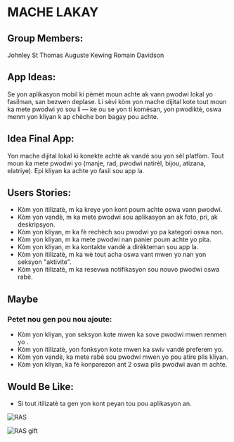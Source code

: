# MACHE LAKAY

## Group Members:
Johnley St Thomas
Auguste Kewing
Romain Davidson

## App Ideas:
Se yon aplikasyon mobil ki pèmèt moun achte ak vann pwodwi lokal yo fasilman, san bezwen deplase. 
Li sèvi kòm yon mache dijital kote tout moun ka mete pwodwi yo sou li — ke ou se yon ti komèsan,
yon pwodiktè, oswa menm yon kliyan k ap chèche bon bagay pou achte.

## Idea Final App:
Yon mache dijital lokal ki konekte achtè ak vandè sou yon sèl platfòm.
Tout moun ka mete pwodwi yo (manje, rad, pwodwi natirèl, bijou, atizana, elatriye).
Epi kliyan ka achte yo fasil sou app la.

## Users Stories:
- Kòm yon itilizatè, m ka kreye yon kont poum achte oswa vann pwodwi.
- Kòm yon vandè, m ka mete pwodwi sou aplikasyon an ak foto, pri, ak deskripsyon.
- Kòm yon kliyan, m ka fè rechèch sou pwodwi yo pa kategori oswa non.
- Kòm yon kliyan, m ka mete pwodwi nan panier poum achte yo pita.
- Kòm yon kliyan, m ka kontakte vandè a dirèkteman sou app la.
- Kòm yon itilizatè, m ka wè tout acha oswa vant mwen yo nan yon seksyon "aktivite".
- Kòm yon itilizatè, m ka resevwa notifikasyon sou nouvo pwodwi oswa rabè.

## Maybe
### Petet nou gen pou nou ajoute:
- Kòm yon kliyan, yon seksyon kote mwen ka sove pwodwi mwen renmen yo .
- Kòm yon itilizatè, yon fonksyon kote mwen ka swiv vandè preferem yo.
- Kòm yon vandè, ka mete rabè sou pwodwi mwen yo pou atire plis kliyan.
- Kòm yon kliyan, ka fè konparezon ant 2 oswa plis pwodwi avan m achte.

## Would Be Like:
- Si tout itilizatè ta gen yon kont peyan tou pou aplikasyon an.

![RAS](https://github.com/user-attachments/assets/6a21b29a-5b7d-49f6-a185-e3563c9b163d)

![RAS gift](https://github.com/user-attachments/assets/374baafe-1a4e-48fe-ac28-e44b3d3cbf34)

